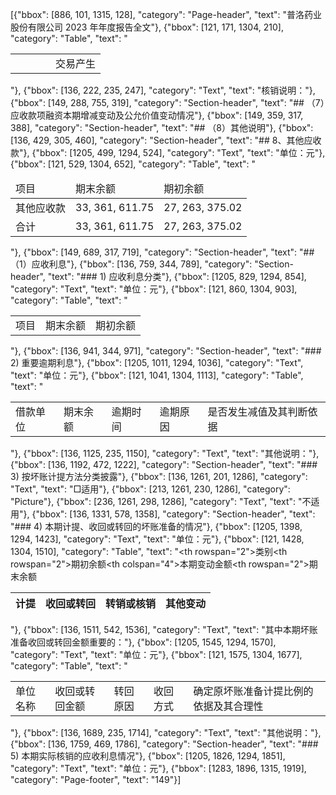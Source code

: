 [{"bbox": [886, 101, 1315, 128], "category": "Page-header", "text": "普洛药业股份有限公司 2023 年年度报告全文"}, {"bbox": [121, 171, 1304, 210], "category": "Table", "text": "<table><tr><td></td><td></td><td></td><td></td><td>交易产生</td></tr></table>"}, {"bbox": [136, 222, 235, 247], "category": "Text", "text": "核销说明："}, {"bbox": [149, 288, 755, 319], "category": "Section-header", "text": "## （7）应收款项融资本期增减变动及公允价值变动情况"}, {"bbox": [149, 359, 317, 388], "category": "Section-header", "text": "## （8）其他说明"}, {"bbox": [136, 429, 305, 460], "category": "Section-header", "text": "## 8、其他应收款"}, {"bbox": [1205, 499, 1294, 524], "category": "Text", "text": "单位：元"}, {"bbox": [121, 529, 1304, 652], "category": "Table", "text": "<table><thead><tr><td>项目</td><td>期末余额</td><td>期初余额</td></tr></thead><tbody><tr><td>其他应收款</td><td>33, 361, 611.75</td><td>27, 263, 375.02</td></tr><tr><td>合计</td><td>33, 361, 611.75</td><td>27, 263, 375.02</td></tr></tbody></table>"}, {"bbox": [149, 689, 317, 719], "category": "Section-header", "text": "## （1）应收利息"}, {"bbox": [136, 759, 344, 789], "category": "Section-header", "text": "### 1) 应收利息分类"}, {"bbox": [1205, 829, 1294, 854], "category": "Text", "text": "单位：元"}, {"bbox": [121, 860, 1304, 903], "category": "Table", "text": "<table><tr><td>项目</td><td>期末余额</td><td>期初余额</td></tr></table>"}, {"bbox": [136, 941, 344, 971], "category": "Section-header", "text": "### 2) 重要逾期利息"}, {"bbox": [1205, 1011, 1294, 1036], "category": "Text", "text": "单位：元"}, {"bbox": [121, 1041, 1304, 1113], "category": "Table", "text": "<table><tr><td>借款单位</td><td>期末余额</td><td>逾期时间</td><td>逾期原因</td><td>是否发生减值及其判断依据</td></tr></table>"}, {"bbox": [136, 1125, 235, 1150], "category": "Text", "text": "其他说明："}, {"bbox": [136, 1192, 472, 1222], "category": "Section-header", "text": "### 3) 按坏账计提方法分类披露"}, {"bbox": [136, 1261, 201, 1286], "category": "Text", "text": "□适用"}, {"bbox": [213, 1261, 230, 1286], "category": "Picture"}, {"bbox": [236, 1261, 298, 1286], "category": "Text", "text": "不适用"}, {"bbox": [136, 1331, 578, 1358], "category": "Section-header", "text": "### 4) 本期计提、收回或转回的坏账准备的情况"}, {"bbox": [1205, 1398, 1294, 1423], "category": "Text", "text": "单位：元"}, {"bbox": [121, 1428, 1304, 1510], "category": "Table", "text": "<table><thead><tr><th rowspan=\"2\">类别</th><th rowspan=\"2\">期初余额</th><th colspan=\"4\">本期变动金额</th><th rowspan=\"2\">期末余额</th></tr><tr><th>计提</th><th>收回或转回</th><th>转销或核销</th><th>其他变动</th></tr></thead></table>"}, {"bbox": [136, 1511, 542, 1536], "category": "Text", "text": "其中本期坏账准备收回或转回金额重要的："}, {"bbox": [1205, 1545, 1294, 1570], "category": "Text", "text": "单位：元"}, {"bbox": [121, 1575, 1304, 1677], "category": "Table", "text": "<table><tr><td>单位名称</td><td>收回或转回金额</td><td>转回原因</td><td>收回方式</td><td>确定原坏账准备计提比例的依据及其合理性</td></tr></table>"}, {"bbox": [136, 1689, 235, 1714], "category": "Text", "text": "其他说明："}, {"bbox": [136, 1759, 469, 1786], "category": "Section-header", "text": "### 5) 本期实际核销的应收利息情况"}, {"bbox": [1205, 1826, 1294, 1851], "category": "Text", "text": "单位：元"}, {"bbox": [1283, 1896, 1315, 1919], "category": "Page-footer", "text": "149"}]